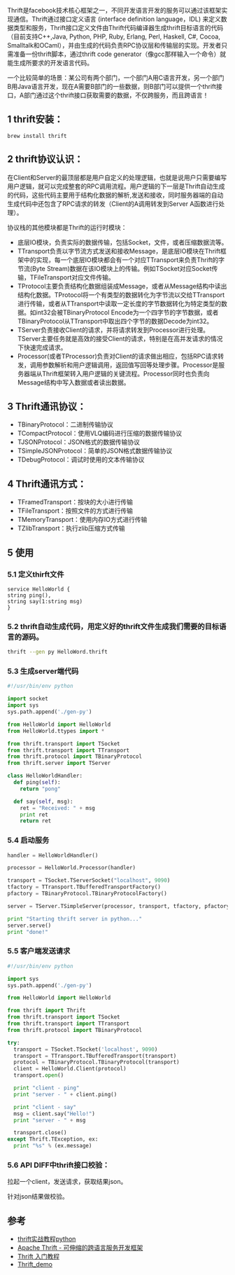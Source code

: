 Thrift是facebook技术核心框架之一，不同开发语言开发的服务可以通过该框架实现通信。Thrift通过接口定义语言 (interface definition language，IDL) 来定义数据类型和服务，Thrift接口定义文件由Thrift代码编译器生成thrift目标语言的代码（目前支持C++,Java, Python, PHP, Ruby, Erlang, Perl, Haskell, C#, Cocoa, Smalltalk和OCaml），并由生成的代码负责RPC协议层和传输层的实现。开发者只需准备一份thrift脚本，通过thrift code generator（像gcc那样输入一个命令）就能生成所要求的开发语言代码。

一个比较简单的场景：某公司有两个部门，一个部门A用C语言开发，另一个部门B用Java语言开发，现在A需要B部门的一些数据，则B部门可以提供一个thrift接口，A部门通过这个thrift接口获取需要的数据，不仅跨服务，而且跨语言！

## 1 thrift安装：

```
brew install thrift
```

## 2 thrift协议认识：

在Client和Server的最顶层都是用户自定义的处理逻辑，也就是说用户只需要编写用户逻辑，就可以完成整套的RPC调用流程。用户逻辑的下一层是Thrift自动生成的代码，这些代码主要用于结构化数据的解析,发送和接收，同时服务器端的自动生成代码中还包含了RPC请求的转发（Client的A调用转发到Server A函数进行处理）。

协议栈的其他模块都是Thrift的运行时模块：

- 底层IO模块，负责实际的数据传输，包括Socket，文件，或者压缩数据流等。
- TTransport负责以字节流方式发送和接收Message，是底层IO模块在Thrift框架中的实现，每一个底层IO模块都会有一个对应TTransport来负责Thrift的字节流(Byte Stream)数据在该IO模块上的传输。例如TSocket对应Socket传输，TFileTransport对应文件传输。
- TProtocol主要负责结构化数据组装成Message，或者从Message结构中读出结构化数据。TProtocol将一个有类型的数据转化为字节流以交给TTransport进行传输，或者从TTransport中读取一定长度的字节数据转化为特定类型的数据。如int32会被TBinaryProtocol Encode为一个四字节的字节数据，或者TBinaryProtocol从TTransport中取出四个字节的数据Decode为int32。
- TServer负责接收Client的请求，并将请求转发到Processor进行处理。TServer主要任务就是高效的接受Client的请求，特别是在高并发请求的情况下快速完成请求。
- Processor(或者TProcessor)负责对Client的请求做出相应，包括RPC请求转发，调用参数解析和用户逻辑调用，返回值写回等处理步骤。Processor是服务器端从Thrift框架转入用户逻辑的关键流程。Processor同时也负责向Message结构中写入数据或者读出数据。

## 3 Thrift通讯协议：

- TBinaryProtocol：二进制传输协议
- TCompactProtocol：使用VLQ编码进行压缩的数据传输协议
- TJSONProtocol：JSON格式的数据传输协议
- TSimpleJSONProtocol：简单的JSON格式数据传输协议
- TDebugProtocol：调试时使用的文本传输协议

## 4 Thrift通讯方式：

- TFramedTransport：按块的大小进行传输
- TFileTransport：按照文件的方式进行传输
- TMemoryTransport：使用内存IO方式进行传输
- TZlibTransport：执行zlib压缩方式传输

## 5 使用

### 5.1 定义thirft文件

```
service HelloWorld {
string ping(),
string say(1:string msg)
}
```

### 5.2 thrift自动生成代码，用定义好的thrift文件生成我们需要的目标语言的源码。

```sh
thrift --gen py HelloWord.thrift
```

### 5.3 生成server端代码

```python
#!/usr/bin/env python

import socket
import sys
sys.path.append('./gen-py')

from HelloWorld import HelloWorld
from HelloWorld.ttypes import *

from thrift.transport import TSocket
from thrift.transport import TTransport
from thrift.protocol import TBinaryProtocol
from thrift.server import TServer

class HelloWorldHandler:
  def ping(self):
    return "pong"

  def say(self, msg):
    ret = "Received: " + msg
    print ret
    return ret
```

### 5.4 启动服务

```python
handler = HelloWorldHandler()

processor = HelloWorld.Processor(handler)

transport = TSocket.TServerSocket("localhost", 9090)
tfactory = TTransport.TBufferedTransportFactory()
pfactory = TBinaryProtocol.TBinaryProtocolFactory()

server = TServer.TSimpleServer(processor, transport, tfactory, pfactory)

print "Starting thrift server in python..."
server.serve()
print "done!"
```

### 5.5 客户端发送请求

```python
#!/usr/bin/env python

import sys
sys.path.append('./gen-py')

from HelloWorld import HelloWorld

from thrift import Thrift
from thrift.transport import TSocket
from thrift.transport import TTransport
from thrift.protocol import TBinaryProtocol

try:
  transport = TSocket.TSocket('localhost', 9090)
  transport = TTransport.TBufferedTransport(transport)
  protocol = TBinaryProtocol.TBinaryProtocol(transport)
  client = HelloWorld.Client(protocol)
  transport.open()

  print "client - ping"
  print "server - " + client.ping()

  print "client - say"
  msg = client.say("Hello!")
  print "server - " + msg

  transport.close()
except Thrift.TException, ex:
  print "%s" % (ex.message)
```

### 5.6 API DIFF中thrift接口校验：

拉起一个client，发送请求，获取结果json。

针对json结果做校验。

## 参考

- [thrift实战教程python](https://blog.csdn.net/John_xyz/article/details/79174288)
- [Apache Thrift - 可伸缩的跨语言服务开发框架](https://www.ibm.com/developerworks/cn/java/j-lo-apachethrift/index.html)
- [Thrift 入门教程](http://blog.jobbole.com/107828/)
- [Thrift_demo](https://github.com/dongkj13/Thrift_demo)

